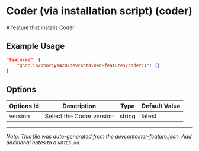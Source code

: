 
# Coder (via installation script) (coder)

A feature that installs Coder

## Example Usage

```json
"features": {
    "ghcr.io/phorcys420/devcontainer-features/coder:1": {}
}
```

## Options

| Options Id | Description | Type | Default Value |
|-----|-----|-----|-----|
| version | Select the Coder version | string | latest |



---

_Note: This file was auto-generated from the [devcontainer-feature.json](https://github.com/phorcys420/devcontainer-features/blob/main/src/coder/devcontainer-feature.json).  Add additional notes to a `NOTES.md`._
